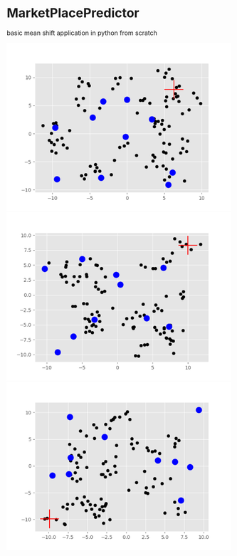 # MarketPlacePredictor
basic mean shift application in python from scratch

![example](outputs/ex1.png)
![example](outputs/ex2.png)
![example](outputs/ex3.png)
